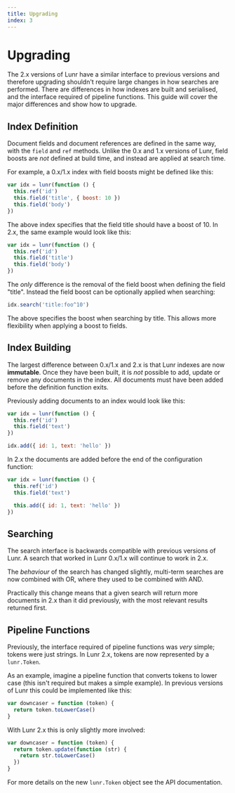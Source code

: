```yaml
---
title: Upgrading
index: 3
---
```

# Upgrading

The 2.x versions of Lunr have a similar interface to previous versions and therefore upgrading shouldn't require large changes in how searches are performed. There are differences in how indexes are built and serialised, and the interface required of pipeline functions. This guide will cover the major differences and show how to upgrade.

## Index Definition

Document fields and document references are defined in the same way, with the `field` and `ref` methods. Unlike the 0.x and 1.x versions of Lunr, field boosts are _not_ defined at build time, and instead are applied at search time.

For example, a 0.x/1.x index with field boosts might be defined like this:

```javascript
var idx = lunr(function () {
  this.ref('id')
  this.field('title', { boost: 10 })
  this.field('body')
})
```

The above index specifies that the field title should have a boost of 10. In 2.x, the same example would look like this:

```javascript
var idx = lunr(function () {
  this.ref('id')
  this.field('title')
  this.field('body')
})
```

The _only_ difference is the removal of the field boost when defining the field "title". Instead the field boost can be optionally applied when searching:

```javascript
idx.search('title:foo^10')
```

The above specifies the boost when searching by title. This allows more flexibility when applying a boost to fields.

## Index Building

The largest difference between 0.x/1.x and 2.x is that Lunr indexes are now **immutable**. Once they have been built, it is _not_ possible to add, update or remove any documents in the index. All documents must have been added before the definition function exits.

Previously adding documents to an index would look like this:

```javascript
var idx = lunr(function () {
  this.ref('id')
  this.field('text')
})

idx.add({ id: 1, text: 'hello' })
```

In 2.x the documents are added before the end of the configuration function:

```javascript
var idx = lunr(function () {
  this.ref('id')
  this.field('text')

  this.add({ id: 1, text: 'hello' })
})
```

## Searching

The search interface is backwards compatible with previous versions of Lunr. A search that worked in Lunr 0.x/1.x will continue to work in 2.x.

The _behaviour_ of the search has changed slightly, multi-term searches are now combined with OR, where they used to be combined with AND.

Practically this change means that a given search will return more documents in 2.x than it did previously, with the most relevant results returned first.

## Pipeline Functions

Previously, the interface required of pipeline functions was _very_ simple; tokens were just strings. In Lunr 2.x, tokens are now represented by a `lunr.Token`.

As an example, imagine a pipeline function that converts tokens to lower case (this isn't required but makes a simple example). In previous versions of Lunr this could be implemented like this:

```javascript
var downcaser = function (token) {
  return token.toLowerCase()
}
```

With Lunr 2.x this is only slightly more involved:

```javascript
var downcaser = function (token) {
  return token.update(function (str) {
    return str.toLowerCase()
  })
}
```

For more details on the new `lunr.Token` object see the API documentation.
